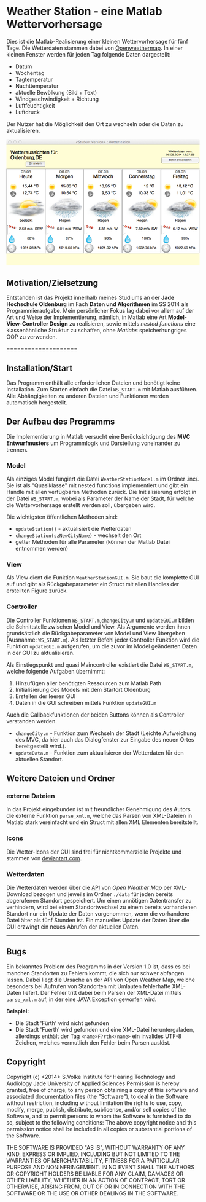# Weather Station - eine Matlab Wettervorhersage

Dies ist die Matlab-Realisierung einer kleinen Wettervorhersage für fünf Tage. Die Wetterdaten stammen dabei von [Openweathermap](http://openweathermap.com). In einer kleinen Fenster werden für jeden Tag folgende Daten dargestellt:

+ Datum
+ Wochentag
+ Tagtemperatur
+ Nachttemperatur
+ aktuelle Bewölkung (Bild + Text)
+ Windgeschwindigkeit + Richtung
+ Luftfeuchtigkeit
+ Luftdruck

Der Nutzer hat die Möglichkeit den Ort zu wechseln oder die Daten zu aktualisieren.

![Screenshot Wetterstation](weatherStation.png)

## Motivation/Zielsetzung

Entstanden ist das Projekt innerhalb meines Studiums an der **Jade Hochschule Oldenburg** im Fach **Daten und Algorithmen** im SS 2014 als Programmieraufgabe. Mein persönlicher Fokus lag dabei vor allem auf der Art und Weise der Implementierung, nämlich, in Matlab eine Art **Model-View-Controller Design** zu realisieren, sowie mittels *nested functions* eine klassenähnliche Struktur zu schaffen, ohne *Matlabs* speicherhungriges OOP zu verwenden.

====================

## Installation/Start

Das Programm enthält alle erforderlichen Dateien und benötigt keine Installation. Zum Starten einfach die Datei `WS_START.m` mit Matlab ausführen. Alle Abhängigkeiten zu anderen Dateien und Funktionen werden automatisch hergestellt.

## Der Aufbau des Programms

Die Implementierung in Matlab versucht eine Berücksichtigung des **MVC Entwurfmusters** um Programmlogik und Darstellung voneinander zu trennen.

### Model

Als einziges Model fungiert die Datei `WeatherStationModel.m` im Ordner .inc/. Sie ist als "Quasiklasse" mit nested functions implementiert und gibt ein Handle mit allen verfügbaren Methoden zurück. Die Initialisierung erfolgt in der Datei `WS_START.m`, wobei als Parameter der Name der Stadt, für welche die Wettervorhersage erstellt werden soll, übergeben wird.

Die wichtigsten öffentlichen Methoden sind:

+ `updateStation()` - aktualisiert die Wetterdaten 
+ `changeStation(szNewCityName)` - wechselt den Ort
+  getter Methoden für alle Parameter (können der Matlab Datei entnommen werden)

### View

Als View dient die Funktion `WeatherStationGUI.m`. Sie baut die komplette GUI auf und gibt als Rückgabeparameter ein Struct mit allen Handles der erstellten Figure zurück.

### Controller

Die Controller Funktionen `WS_START.m`,`changeCity.m` und `updateGUI.m` bilden die Schnittstelle zwischen Model und View. Als Argumente werden ihnen grundsätzlich die Rückgabeparameter von Model und View übergeben (Ausnahme: `WS_START.m`). Als letzter Befehl jeder Controller Funktion wird die Funktion `updateGUI.m` aufgerufen, um die zuvor im Model geänderten Daten in der GUI zu aktualisieren.

Als Einstiegspunkt und quasi Maincontroller existiert die Datei `WS_START.m`, welche folgende Aufgaben übernimmt:

1. Hinzufügen aller benötigten Ressourcen zum Matlab Path
2. Initialisierung des Models mit dem Startort Oldenburg
3. Erstellen der leeren GUI
4. Daten in die GUI schreiben mittels Funktion `updateGUI.m`

Auch die Callbackfunktionen der beiden Buttons können als Controller verstanden werden.

+ `changeCity.m` - Funktion zum Wechseln der Stadt (Leichte Aufweichung des MVC, da hier auch das Dialogfenster zur Eingabe des neuen Ortes bereitgestellt wird.). 
+ `updateData.m` - Funktion zum aktualisieren der Wetterdaten für den aktuellen Standort.


## Weitere Dateien und Ordner


### externe Dateien

In das Projekt eingebunden ist mit freundlicher Genehmigung des Autors die externe Funktion `parse_xml.m`, welche das Parsen von XML-Dateien in Matlab stark vereinfacht und ein Struct mit allen XML Elementen bereitstellt.

### Icons

Die Wetter-Icons der GUI sind frei für nichtkommerzielle Projekte und stammen von [deviantart.com](http://vclouds.deviantart.com/art/VClouds-Weather-Icons-179152045).

### Wetterdaten

Die Wetterdaten werden über die [API](http://openweathermap.org/API) von *Open Weather Map* per XML-Download bezogen und jeweils im Ordner `./data` für jeden bereits abgerufenen Standort gespeichert. Um einen unnötigen Datentransfer zu verhindern, wird bei einem Standortwechsel zu einem bereits vorhandenen Standort nur ein Update der Daten vorgenommen, wenn die vorhandene Datei älter als fünf Stunden ist. Ein manuelles Update der Daten über die GUI erzwingt ein neues Abrufen der aktuellen Daten.

----------------

## Bugs

Ein bekanntes Problem des Programms in der Version 1.0 ist, dass es bei manchen Standorten zu Fehlern kommt, die sich nur schwer abfangen lassen. Dabei liegt die Ursache an der API von Open Weather Map, welche besonders bei Aufrufen von Standorten mit Umlauten fehlerhafte XML-Daten liefert. Der Fehler tritt dabei beim Parsen der XML-Datei mittels `parse_xml.m` auf, in der eine JAVA Exception geworfen wird.

**Beispiel:**

+ Die Stadt 'Fürth' wird nicht gefunden
+ Die Stadt 'Fuerth' wird gefunden und eine XML-Datei heruntergaladen, allerdings enthält der Tag `<name>F?rth</name>` ein invalides UTF-8 Zeichen, welches vermutlich den Fehler beim Parsen auslöst.

## Copyright

Copyright (c) <2014> S.Volke
Institute for Hearing Technology and Audiology
Jade University of Applied Sciences 
Permission is hereby granted, free of charge, to any person obtaining 
a copy of this software and associated documentation files 
(the "Software"), to deal in the Software without restriction, including 
without limitation the rights to use, copy, modify, merge, publish, 
distribute, sublicense, and/or sell copies of the Software, and to
permit persons to whom the Software is furnished to do so, subject
to the following conditions:
The above copyright notice and this permission notice shall be included 
in all copies or substantial portions of the Software.

THE SOFTWARE IS PROVIDED "AS IS", WITHOUT WARRANTY OF ANY KIND, 
EXPRESS OR IMPLIED, INCLUDING BUT NOT LIMITED TO THE WARRANTIES 
OF MERCHANTABILITY, FITNESS FOR A PARTICULAR PURPOSE AND NONINFRINGEMENT. 
IN NO EVENT SHALL THE AUTHORS OR COPYRIGHT HOLDERS BE LIABLE FOR ANY 
CLAIM, DAMAGES OR OTHER LIABILITY, WHETHER IN AN ACTION OF CONTRACT, 
TORT OR OTHERWISE, ARISING FROM, OUT OF OR IN CONNECTION WITH THE 
SOFTWARE OR THE USE OR OTHER DEALINGS IN THE SOFTWARE.


